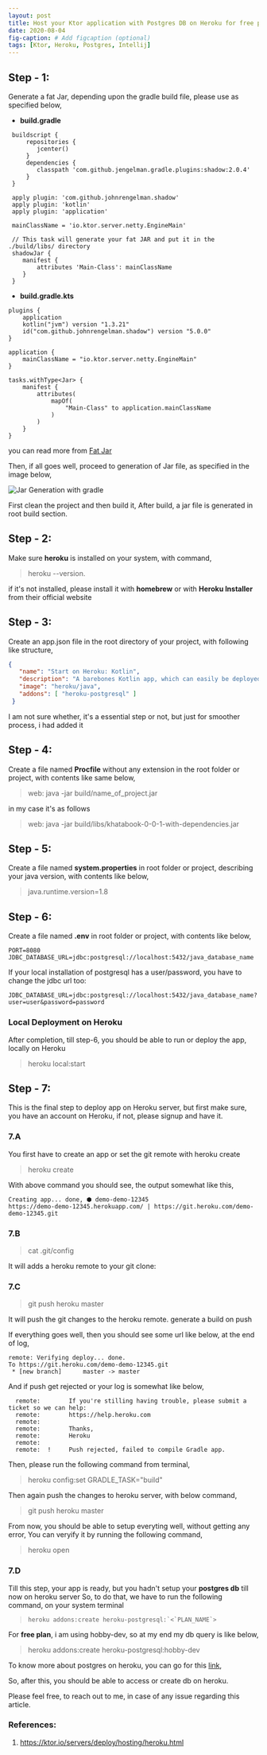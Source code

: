```yaml
---
layout: post
title: Host your Ktor application with Postgres DB on Heroku for free plan with Intellij Idea
date: 2020-08-04 
fig-caption: # Add figcaption (optional)
tags: [Ktor, Heroku, Postgres, Intellij]
---
```

##  Step - 1:

Generate a fat Jar, depending upon the gradle build file, please use as specified below,

- **build.gradle**

```
 buildscript {
     repositories {
        jcenter()
     }
     dependencies {
        classpath 'com.github.jengelman.gradle.plugins:shadow:2.0.4'
     }
 }

 apply plugin: 'com.github.johnrengelman.shadow'
 apply plugin: 'kotlin'
 apply plugin: 'application'

 mainClassName = 'io.ktor.server.netty.EngineMain' 

 // This task will generate your fat JAR and put it in the ./build/libs/ directory
 shadowJar {
    manifest {
        attributes 'Main-Class': mainClassName
    }
 }
```

- **build.gradle.kts**

```
plugins {
    application
    kotlin("jvm") version "1.3.21"
    id("com.github.johnrengelman.shadow") version "5.0.0"
}

application {
    mainClassName = "io.ktor.server.netty.EngineMain"
}

tasks.withType<Jar> {
    manifest {
        attributes(
            mapOf(
                "Main-Class" to application.mainClassName
            )
        )
    }
}
```

you can read more from [Fat Jar](https://ktor.io/servers/deploy/packing/fatjar.html)

Then, if all goes well, proceed to generation of Jar file, as specified in the image below,

![Jar Generation with gradle]({{site.baseurl}}/assets/img/jar_generation_with_gradle.png)

First clean the project and then build it, After build, a jar file is generated in root build section.

##  Step - 2:
Make sure __heroku__ is installed on your system, with command,
>heroku --version.

if it's not installed, please install it with **homebrew** or with **Heroku Installer** from their official website

##  Step - 3:
Create an app.json file in the root directory of your project, with following like structure,

```json
{
   "name": "Start on Heroku: Kotlin",
   "description": "A barebones Kotlin app, which can easily be deployed to Heroku.",
   "image": "heroku/java",
   "addons": [ "heroku-postgresql" ]
 }
```

I am not sure whether, it's a essential step or not, but just for smoother process, i had added it

##  Step - 4:
Create a file named __Procfile__ without any extension in the root folder or project, with contents like same below,
>web:    java -jar build/name_of_project.jar

in my case it's as follows
>web: java -jar build/libs/khatabook-0-0-1-with-dependencies.jar

##  Step - 5:
Create a file named __system.properties__ in root folder or project, describing your java version,
 with contents like below,
>java.runtime.version=1.8

##  Step - 6:
Create a file named __.env__ in root folder or project,
 with contents like below,
 
```
PORT=8080
JDBC_DATABASE_URL=jdbc:postgresql://localhost:5432/java_database_name
```

If your local installation of postgresql has a user/password, you have to change the jdbc url too:
```
JDBC_DATABASE_URL=jdbc:postgresql://localhost:5432/java_database_name?user=user&password=password
```

### Local Deployment on Heroku
After completion, till step-6, you should be able to run or deploy the app, locally on Heroku
>heroku local:start

##  Step - 7:
This is the final step to deploy app on Heroku server, but first make sure, you have an account on Heroku, if not,
please signup and have it.

### 7.A
 You first have to create an app or set the git remote with heroku create
 >heroku create

 With above command you should see, the output somewhat like this,
 ```
 Creating app... done, ⬢ demo-demo-12345
 https://demo-demo-12345.herokuapp.com/ | https://git.heroku.com/demo-demo-12345.git
 ```
 
### 7.B
  > cat .git/config
  
  It will adds a heroku remote to your git clone:

### 7.C
  > git push heroku master
  
  It will push the git changes to the heroku remote. generate a build on push
  
  If everything goes well, then you should see some url like below, at the end of log,
  
  ```
  remote: Verifying deploy... done.
  To https://git.heroku.com/demo-demo-12345.git
   * [new branch]      master -> master
  ```
  And if push get rejected or your log is somewhat like below,
  
  ```
    remote:        If you're stilling having trouble, please submit a ticket so we can help:
    remote:        https://help.heroku.com
    remote:        
    remote:        Thanks,
    remote:        Heroku
    remote: 
    remote:  !     Push rejected, failed to compile Gradle app.
  ```

  Then, please run the following command from terminal,
  >heroku config:set GRADLE_TASK="build"
  
  Then again push the changes to heroku server, with below command,
  >git push heroku master

  From now, you should be able to setup everyting well, without getting any error, You can veryify it by running the following 
  command,
  >heroku open

### 7.D

  Till this step, your app is ready, but you hadn't setup your **postgres db** till now on heroku server
  So, to do that, we have to run the following command, on your system terminal
  

  >``heroku addons:create heroku-postgresql:`<`PLAN_NAME`>``


  For __free plan__, i am using hobby-dev, so at my end my db query is like below,
  >heroku addons:create heroku-postgresql:hobby-dev

  To know more about postgres on heroku, you can go for this [link](https://devcenter.heroku.com/articles/heroku-postgresql), 

  So, after this, you should be able to access or create db on heroku.
  
  Please feel free, to reach out to me, in case of any issue regarding this article.
  
  
  
### References:

  1. https://ktor.io/servers/deploy/hosting/heroku.html